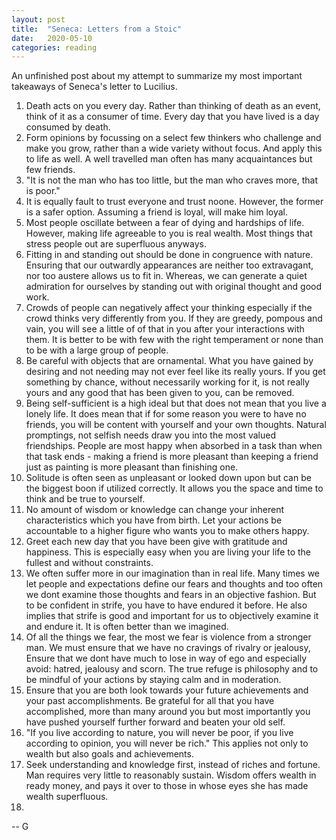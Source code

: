 ```yaml
---
layout: post
title:  "Seneca: Letters from a Stoic"
date:   2020-05-10
categories: reading
---
```


An unfinished post about my attempt to summarize my most important takeaways of Seneca's letter to
Lucilius.


1.  Death acts on you every day. Rather than thinking of death as an event, think of it as a consumer
    of time. Every day that you have lived is a day consumed by death. 
2.  Form opinions by focussing on a select few thinkers who challenge and make you grow, rather than 
    a wide variety without focus. And apply this to life as well. A well travelled man often has many
    acquaintances but few friends. 
3.  "It is not the man who has too little, but the man who craves more, that is poor."
4.  It is equally fault to trust everyone and trust noone. However, the former is a safer option. 
    Assuming a friend is loyal, will make him loyal. 
5.  Most people oscillate between a fear of dying and hardships of life. However, making life 
    agreeable to you is real wealth. Most things that stress people out are superfluous anyways.
6.  Fitting in and standing out should be done in congruence with nature. Ensuring that our outwardly
    appearances are neither too extravagant, nor too austere allows us to fit in. Whereas, we can 
    generate a quiet admiration for ourselves by standing out with original thought and good work.
7.  Crowds of people can negatively affect your thinking especially if the crowd thinks very 
    differently from you. If they are greedy, pompous and vain, you will see a little of of that in
    you after your interactions with them. It is better to be with few with the right temperament or
    none than to be with a large group of people.
8.  Be careful with objects that are ornamental. What you have gained by desiring and not needing may
    not ever feel like its really yours. If you get something by chance, without necessarily working
    for it, is not really yours and any good that has been given to you, can be removed. 
9.  Being self-sufficient is a high ideal but that does not mean that you live a lonely life. It does
    mean that if for some reason you were to have no friends, you will be content with yourself and 
    your own thoughts. Natural promptings, not selfish needs draw you into the most valued 
    friendships. People are most happy when absorbed in a task than when that task ends - making a 
    friend is more pleasant than keeping a friend just as painting is more pleasant than finishing 
    one.
10. Solitude is often seen as unpleasant or looked down upon but can be the biggest boon if utilized
    correctly. It allows you the space and time to think and be true to yourself. 
11. No amount of wisdom or knowledge can change your inherent characteristics which you have from 
    birth. Let your actions be accountable to a higher figure who wants you to make others happy.
12. Greet each new day that you have been give with gratitude and happiness. This is especially easy
    when you are living your life to the fullest and without constraints.
13. We often suffer more in our imagination than in real life. Many times we let people and 
    expectations define our fears and thoughts and too often we dont examine those thoughts and fears
    in an objective fashion. But to be confident in strife, you have to have endured it before. He
    also implies that strife is good and important for us to objectively examine it and endure it. 
    It is often better than we imagined. 
14. Of all the things we fear, the most we fear is violence from a stronger man. We must ensure that 
    we have no cravings of rivalry or jealousy, Ensure that we dont have much to lose in way of ego 
    and especially avoid: hatred, jealousy and scorn. The true refuge is philosophy and to be mindful
    of your actions by staying calm and in moderation.
15. Ensure that you are both look towards your future achievements and your past accomplishments. Be 
    grateful for all that you have accomplished, more than many around you but most importantly
    you have pushed yourself further forward and beaten your old self. 
16. "If you live according to nature, you will never be poor, if you live according to opinion, you 
    will never be rich." This applies not only to wealth but also goals and achievements.
17. Seek understanding and knowledge first, instead of riches and fortune. Man requires very little 
    to reasonably sustain. Wisdom offers wealth in ready money, and pays it over to those in whose 
    eyes she has made wealth superfluous. 
18.  

-- G
